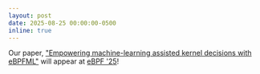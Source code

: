 ```yaml
---
layout: post
date: 2025-08-25 00:00:00-0500
inline: true
---
```


Our paper, ["Empowering machine-learning assisted kernel decisions with eBPFML"](https://dl.acm.org/doi/pdf/10.1145/3748355.3748363) will appear at [eBPF '25](https://doi.org/10.1145/3748355.3748363)! 
